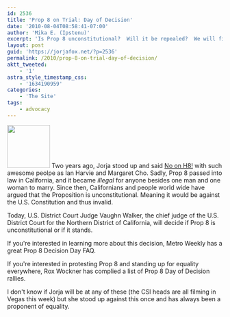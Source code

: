 ```yaml
---
id: 2536
title: 'Prop 8 on Trial: Day of Decision'
date: '2010-08-04T08:58:41-07:00'
author: 'Mika E. (Ipstenu)'
excerpt: 'Is Prop 8 unconstitutional?  Will it be repealed?  We will find out this afternoon and there are rallies nationwide you can attend.'
layout: post
guid: 'https://jorjafox.net/?p=2536'
permalink: /2010/prop-8-on-trial-day-of-decision/
aktt_tweeted:
    - '1'
astra_style_timestamp_css:
    - '1634190959'
categories:
    - 'The Site'
tags:
    - advocacy
---
```


<img src="//static.jorjafox.net/wordpress/2010/08/dod-100x100.jpg" alt="" title="dod" width="100" height="100" class="alignleft size-thumbnail wp-image-2537" /> Two years ago, Jorja stood up and said <a href="https://jorjafox.net/blog/jorja-says-no-on-h8/">No on H8!</a> with such awesome peolpe as Ian Harvie and Margaret Cho. Sadly, Prop 8 passed into law in California, and it became <em>illegal</em> for anyone besides one man and one woman to marry.  Since then, Californians and people world wide have argued that the Proposition is unconstitutional.  Meaning it would be against the U.S. Constitution and thus invalid.

Today, U.S. District Court Judge Vaughn Walker, the chief judge of the U.S. District Court for the Northern District of California, will decide if Prop 8 is unconstitutional or if it stands.

If you're interested in learning more about this decision, Metro Weekly has a great Prop 8 Decision Day FAQ.

If you're interested in protesting Prop 8 and standing up for equality everywhere, Rox Wockner has complied a list of Prop 8 Day of Decision rallies.

I don't know if Jorja will be at any of these (the CSI heads are all filming in Vegas this week) but she stood up against this once and has always been a proponent of equality.